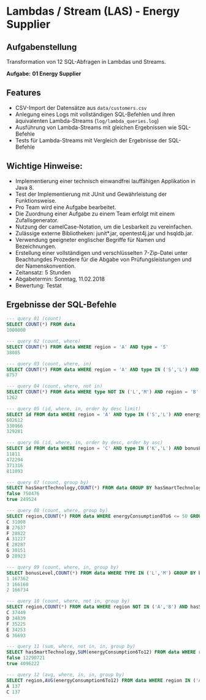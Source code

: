 # Lambdas / Stream (LAS) - Energy Supplier

## Aufgabenstellung
Transformation von 12 SQL-Abfragen in Lambdas und Streams.

**Aufgabe:** **01 Energy Supplier** 

## Features
* CSV-Import der Datensätze aus `data/customers.csv`
* Anlegung eines Logs mit vollständigen SQL-Befehlen und ihren
  äquivalenten Lambda-Streams (`log/lambda_queries.log`)
* Ausführung von Lambda-Streams mit gleichen Ergebnissen wie
  SQL-Befehle
* Tests für Lambda-Streams mit Vergleich der Ergebnisse der
  SQL-Befehle

## Wichtige Hinweise:
* Implementierung einer technisch einwandfrei lauffähigen Applikation in Java 8.
* Test der Implementierung mit JUnit und Gewährleistung der Funktionsweise.
* Pro Team wird eine Aufgabe bearbeitet.
* Die Zuordnung einer Aufgabe zu einem Team erfolgt mit einem Zufallsgenerator.
* Nutzung der camelCase-Notation, um die Lesbarkeit zu vereinfachen.
* Zulässige externe Bibliotheken: junit*.jar, opentest4j.jar und hsqldb.jar.
* Verwendung geeigneter englischer Begriffe für Namen und Bezeichnungen.
* Erstellung einer vollständigen und verschlüsselten 7-Zip-Datei unter Beachtungdes Prozedere für die Abgabe von Prüfungsleistungen und der Namenskonvention.
* Zeitansatz: 5 Stunden
* Abgabetermin: Sonntag, 11.02.2018
* Bewertung: Testat

## Ergebnisse der SQL-Befehle
```sql
--- query 01 (count)
SELECT COUNT(*) FROM data
1000000  

--- query 02 (count, where)
SELECT COUNT(*) FROM data WHERE region = 'A' AND type = 'S'
38085  

--- query 03 (count, where, in)
SELECT COUNT(*) FROM data WHERE region = 'A' AND type IN ('S','L') AND energyConsumption0To6 >= 25 AND energyConsumption0To6 <= 50
8757  

--- query 04 (count, where, not in)
SELECT COUNT(*) FROM data WHERE type NOT IN ('L','M') AND region = 'B' AND bonusLevel >= 2 AND hasSmartTechnology = 'true' AND energyConsumption12To18 <= 25
1262  

--- query 05 (id, where, in, order by desc limit)
SELECT id FROM data WHERE region = 'A' AND type IN ('S','L') AND energyConsumption0To6 >= 25 AND energyConsumption0To6 <= 50 ORDER BY energyConsumption0To6 DESC LIMIT 3
602612  
330966  
329281  

--- query 06 (id, where, in, order by desc, order by asc)
SELECT id FROM data WHERE region = 'C' AND type IN ('K','L') AND bonusLevel <= 2 AND hasSmartTechnology = 'true' AND energyConsumption0To6 <= 5 AND energyConsumption6To12 >= 10 AND energyConsumption6To12 <= 15 ORDER BY bonusLevel DESC,energyConsumption6To12
11811  
472294  
371316  
811093  

--- query 07 (count, group by)
SELECT hasSmartTechnology,COUNT(*) FROM data GROUP BY hasSmartTechnology
false 750476  
true 249524  

--- query 08 (count, where, group by)
SELECT region,COUNT(*) FROM data WHERE energyConsumption0To6 <= 50 GROUP BY region
C 31008  
B 27637  
F 28822  
A 31227  
E 28287  
G 30151  
D 28923  

--- query 09 (count, where, in, group by)
SELECT bonusLevel,COUNT(*) FROM data WHERE TYPE IN ('L','M') GROUP BY bonusLevel
1 167362  
3 166160  
2 166734  

--- query 10 (count, where, not in, group by)
SELECT region,COUNT(*) FROM data WHERE region NOT IN ('A','B') AND hasSmartTechnology = 'true' GROUP BY region
C 37449  
D 34839  
F 35225  
E 34253  
G 36693  

--- query 11 (sum, where, not in, in, group by)
SELECT hasSmartTechnology,SUM(energyConsumption6To12) FROM data WHERE region NOT IN ('B','C') AND bonusLevel IN (1,3) AND type = 'M' GROUP BY hasSmartTechnology
false 12290721  
true 4096222  

--- query 12 (avg, where, in, in, group by)
SELECT region,AVG(energyConsumption6To12) FROM data WHERE region IN ('A','C') AND type IN ('L','M') AND hasSmartTechnology = 'false' GROUP BY region
A 137  
C 137  
```

